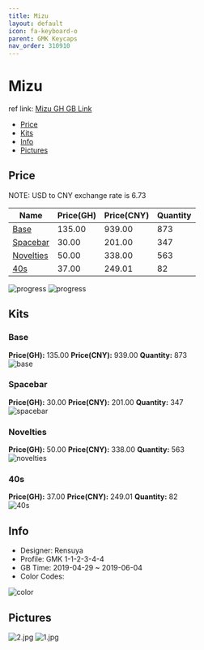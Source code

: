 ```yaml
---
title: Mizu 
layout: default
icon: fa-keyboard-o
parent: GMK Keycaps
nav_order: 310910
---
```


# Mizu 

ref link: [Mizu GH GB Link](https://geekhack.org/index.php?topic=99235.0)  

* [Price](#price)  
* [Kits](#kits)  
* [Info](#info)  
* [Pictures](#pictures)  


## Price  
NOTE: USD to CNY exchange rate is 6.73

| Name          | Price(GH)    |  Price(CNY) | Quantity |
| ------------- | ------------ |  ---------- | -------- |
|[Base](#base)|135.00|939.00|873|
|[Spacebar](#spacebar)|30.00|201.00|347|
|[Novelties](#novelties)|50.00|338.00|563|
|[40s](#40s)|37.00|249.01|82|

<img src="{{ 'assets/images/gmk-keycaps/mizu/progress2.png' | relative_url }}" alt="progress" class="image featured">
<img src="{{ 'assets/images/gmk-keycaps/mizu/progress1.png' | relative_url }}" alt="progress" class="image featured">

## Kits  
### Base  
**Price(GH):** 135.00    **Price(CNY):** 939.00    **Quantity:** 873  
<img src="{{ 'assets/images/gmk-keycaps/mizu/kits_pics/base.png' | relative_url }}" alt="base" class="image featured">

### Spacebar  
**Price(GH):** 30.00    **Price(CNY):** 201.00    **Quantity:** 347  
<img src="{{ 'assets/images/gmk-keycaps/mizu/kits_pics/spacebar.jpg' | relative_url }}" alt="spacebar" class="image featured">

### Novelties  
**Price(GH):** 50.00    **Price(CNY):** 338.00    **Quantity:** 563  
<img src="{{ 'assets/images/gmk-keycaps/mizu/kits_pics/novelties.jpg' | relative_url }}" alt="novelties" class="image featured">

### 40s  
**Price(GH):** 37.00    **Price(CNY):** 249.01    **Quantity:** 82  
<img src="{{ 'assets/images/gmk-keycaps/mizu/kits_pics/40s.png' | relative_url }}" alt="40s" class="image featured">


## Info  
* Designer: Rensuya  
* Profile: GMK 1-1-2-3-4-4  
* GB Time: 2019-04-29 ~ 2019-06-04 
* Color Codes:  

<img src="{{ 'assets/images/gmk-keycaps/mizu/color.jpg' | relative_url }}" alt="color" class="image featured">

## Pictures  
<img src="{{ 'assets/images/gmk-keycaps/mizu/rendering_pics/2.jpg' | relative_url }}" alt="2.jpg" class="image featured">
<img src="{{ 'assets/images/gmk-keycaps/mizu/rendering_pics/1.jpg' | relative_url }}" alt="1.jpg" class="image featured">
